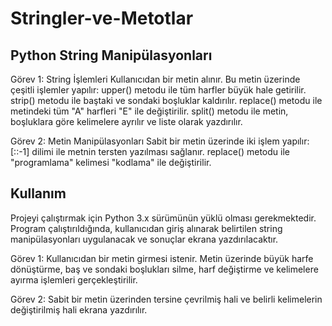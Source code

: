 # Stringler-ve-Metotlar
## Python String Manipülasyonları
Görev 1: String İşlemleri
Kullanıcıdan bir metin alınır.
Bu metin üzerinde çeşitli işlemler yapılır:
upper() metodu ile tüm harfler büyük hale getirilir.
strip() metodu ile baştaki ve sondaki boşluklar kaldırılır.
replace() metodu ile metindeki tüm "A" harfleri "E" ile değiştirilir.
split() metodu ile metin, boşluklara göre kelimelere ayrılır ve liste olarak yazdırılır.

Görev 2: Metin Manipülasyonları
Sabit bir metin üzerinde iki işlem yapılır:
[::-1] dilimi ile metnin tersten yazılması sağlanır.
replace() metodu ile "programlama" kelimesi "kodlama" ile değiştirilir.

## Kullanım
Projeyi çalıştırmak için Python 3.x sürümünün yüklü olması gerekmektedir. Program çalıştırıldığında, kullanıcıdan giriş alınarak belirtilen string manipülasyonları uygulanacak ve sonuçlar ekrana yazdırılacaktır.

Görev 1:
Kullanıcıdan bir metin girmesi istenir.
Metin üzerinde büyük harfe dönüştürme, baş ve sondaki boşlukları silme, harf değiştirme ve kelimelere ayırma işlemleri gerçekleştirilir.

Görev 2:
Sabit bir metin üzerinden tersine çevrilmiş hali ve belirli kelimelerin değiştirilmiş hali ekrana yazdırılır.
